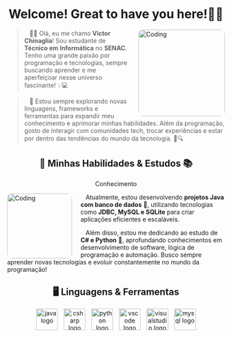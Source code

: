 <h1 align="center">Welcome! Great to have you here!👨‍💻</h1>

<img align="right" alt="Coding" width="200" 
     src="https://files.oaiusercontent.com/file-Rx7U6eekpikQ1B7wuobmLr?se=2025-04-03T02%3A26%3A28Z&sp=r&sv=2024-08-04&sr=b&rscc=max-age%3D299%2C%20immutable%2C%20private&rscd=attachment%3B%20filename%3Dfoto%2520git.png&sig=is3eKiSJseI81%2BctpeaWyNADadQgdZvEKVNEdd4DuSg%3D" 
     style= "margin-left: 20px; border-radius: 10px;">

<p align="left">
    <blockquote>
        &nbsp;&nbsp;&nbsp;🖐🏼 Olá, eu me chamo <strong>Victor Chinaglia</strong>! Sou estudante de <strong>Técnico em Informática</strong> no <strong>SENAC</strong>. Tenho uma grande paixão por programação e tecnologias, sempre buscando aprender e me aperfeiçoar nesse universo fascinante! 💡💻  
    </blockquote>
</p>

<p align="left">
    <blockquote>
        &nbsp;&nbsp;&nbsp;🚀 Estou sempre explorando novas linguagens, frameworks e ferramentas para expandir meu conhecimento e aprimorar minhas habilidades. Além da programação, gosto de interagir com comunidades tech, trocar experiências e estar por dentro das tendências do mundo da tecnologia. 📖🔍  
    </blockquote>
</p>

<section id="conhecimento">
  <div align="center">
    <h1>🚀 Minhas Habilidades & Estudos 📚</h1>
    <p>Conhecimento</p>
  </div>

  <img align="left" alt="Coding" width="150" 
       src="https://files.oaiusercontent.com/file-Rx7U6eekpikQ1B7wuobmLr?se=2025-04-03T02%3A26%3A28Z&sp=r&sv=2024-08-04&sr=b&rscc=max-age%3D299%2C%20immutable%2C%20private&rscd=attachment%3B%20filename%3Dfoto%2520git.png&sig=is3eKiSJseI81%2BctpeaWyNADadQgdZvEKVNEdd4DuSg%3D" 
       style="border-radius: 10px; margin-right: 20px;">

  <p align="left">
    &nbsp;&nbsp;&nbsp;Atualmente, estou desenvolvendo <strong>projetos Java com banco de dados</strong> 📀, utilizando tecnologias como <strong>JDBC, MySQL e SQLite</strong> para criar aplicações eficientes e escaláveis.  
  </p>

  <p align="left">
    &nbsp;&nbsp;&nbsp;Além disso, estou me dedicando ao estudo de <strong>C# e Python</strong> 🚀, aprofundando conhecimentos em desenvolvimento de software, lógica de programação e automação. Busco sempre aprender novas tecnologias e evoluir constantemente no mundo da programação!  
  </p>
</section>

<h2 align="center">🖥️ Linguagens & Ferramentas</h2>
<div align="center">
  <img src="https://skillicons.dev/icons?i=java" height="50" alt="java logo"  />
  <img width="6" />
  <img src="https://skillicons.dev/icons?i=cs" height="50" alt="csharp logo"  />
  <img width="6" />
  <img src="https://skillicons.dev/icons?i=py" height="50" alt="python logo"  />
  <img width="6" />
  <img src="https://skillicons.dev/icons?i=vscode" height="50" alt="vscode logo"  />
  <img width="6" />
  <img src="https://skillicons.dev/icons?i=visualstudio" height="50" alt="visualstudio logo"  />
  <img width="6" />
  <img src="https://skillicons.dev/icons?i=mysql" height="50" alt="mysql logo"  />
</div>
